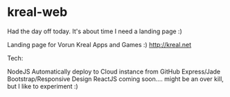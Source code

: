 ﻿# kreal-web

Had the day off today. It's about time I need a landing page :)

Landing page for Vorun Kreal Apps and Games :) http://kreal.net


Tech:

NodeJS
Automatically deploy to Cloud instance from GitHub
Express/Jade
Bootstrap/Responsive Design
ReactJS coming soon.... might be an over kill, but I like to experiment :)